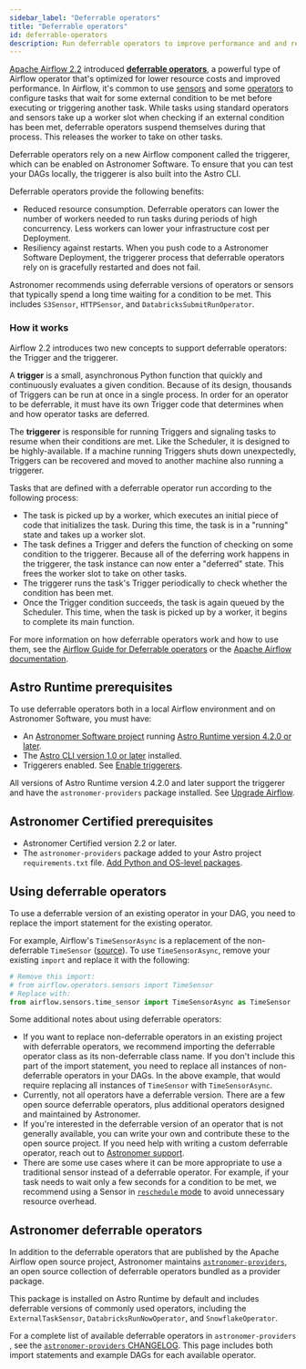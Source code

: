 ```yaml
---
sidebar_label: "Deferrable operators"
title: "Deferrable operators"
id: deferrable-operators
description: Run deferrable operators to improve performance and and reduce costs.
---
```


[Apache Airflow 2.2](https://airflow.apache.org/blog/airflow-2.2.0/) introduced [**deferrable operators**](https://airflow.apache.org/docs/apache-airflow/stable/authoring-and-scheduling/deferring.html), a powerful type of Airflow operator that's optimized for lower resource costs and improved performance. In Airflow, it's common to use [sensors](https://airflow.apache.org/docs/apache-airflow/stable/core-concepts/sensors.html) and some [operators](https://airflow.apache.org/docs/apache-airflow/stable/core-concepts/operators.html) to configure tasks that wait for some external condition to be met before executing or triggering another task. While tasks using standard operators and sensors take up a worker slot when checking if an external condition has been met, deferrable operators suspend themselves during that process. This releases the worker to take on other tasks.

Deferrable operators rely on a new Airflow component called the triggerer, which can be enabled on Astronomer Software. To ensure that you can test your DAGs locally, the triggerer is also built into the Astro CLI.

Deferrable operators provide the following benefits:

- Reduced resource consumption. Deferrable operators can lower the number of workers needed to run tasks during periods of high concurrency. Less workers can lower your infrastructure cost per Deployment.
- Resiliency against restarts. When you push code to a Astronomer Software Deployment, the triggerer process that deferrable operators rely on is gracefully restarted and does not fail.

Astronomer recommends using deferrable versions of operators or sensors that typically spend a long time waiting for a condition to be met. This includes `S3Sensor`, `HTTPSensor`, and `DatabricksSubmitRunOperator`.

### How it works

Airflow 2.2 introduces two new concepts to support deferrable operators: the Trigger and the triggerer.

A **trigger** is a small, asynchronous Python function that quickly and continuously evaluates a given condition. Because of its design, thousands of Triggers can be run at once in a single process. In order for an operator to be deferrable, it must have its own Trigger code that determines when and how operator tasks are deferred.

The **triggerer** is responsible for running Triggers and signaling tasks to resume when their conditions are met. Like the Scheduler, it is designed to be highly-available. If a machine running Triggers shuts down unexpectedly, Triggers can be recovered and moved to another machine also running a triggerer.

Tasks that are defined with a deferrable operator run according to the following process:

- The task is picked up by a worker, which executes an initial piece of code that initializes the task. During this time, the task is in a "running" state and takes up a worker slot.
- The task defines a Trigger and defers the function of checking on some condition to the triggerer. Because all of the deferring work happens in the triggerer, the task instance can now enter a "deferred" state. This frees the worker slot to take on other tasks.
- The triggerer runs the task's Trigger periodically to check whether the condition has been met.
- Once the Trigger condition succeeds, the task is again queued by the Scheduler. This time, when the task is picked up by a worker, it begins to complete its main function.

For more information on how deferrable operators work and how to use them, see the [Airflow Guide for Deferrable operators](deferrable-operators.md) or the [Apache Airflow documentation](https://airflow.apache.org/docs/apache-airflow/stable/authoring-and-scheduling/deferring.html).

## Astro Runtime prerequisites

To use deferrable operators both in a local Airflow environment and on Astronomer Software, you must have:

- An [Astronomer Software project](create-project.md) running [Astro Runtime version 4.2.0 or later](runtime-release-notes.md#astro-runtime-420).
- The [Astro CLI version 1.0 or later](https://docs.astronomer.io/astro/cli-release-notes#v110) installed.
- Triggerers enabled. See [Enable triggerers](https://docs.astronomer.io/software/configure-deployment#enable-triggerers).

All versions of Astro Runtime version 4.2.0 and later support the triggerer and have the `astronomer-providers` package installed. See [Upgrade Airflow](manage-airflow-versions.md).

## Astronomer Certified prerequisites

- Astronomer Certified version 2.2 or later.
- The `astronomer-providers` package added to your Astro project `requirements.txt` file. [Add Python and OS-level packages](https://docs.astronomer.io/software/customize-image#add-python-and-os-level-packages).

## Using deferrable operators

To use a deferrable version of an existing operator in your DAG, you need to replace the import statement for the existing operator.

For example, Airflow's `TimeSensorAsync` is a replacement of the non-deferrable `TimeSensor` ([source](https://airflow.apache.org/docs/apache-airflow/stable/_api/airflow/sensors/time_sensor/index.html?highlight=timesensor#module-contents)). To use `TimeSensorAsync`, remove your existing `import` and replace it with the following:

```python
# Remove this import:
# from airflow.operators.sensors import TimeSensor
# Replace with:
from airflow.sensors.time_sensor import TimeSensorAsync as TimeSensor
```

Some additional notes about using deferrable operators:

- If you want to replace non-deferrable operators in an existing project with deferrable operators, we recommend importing the deferrable operator class as its non-deferrable class name. If you don't include this part of the import statement, you need to replace all instances of non-deferrable operators in your DAGs. In the above example, that would require replacing all instances of `TimeSensor` with `TimeSensorAsync`.
- Currently, not all operators have a deferrable version. There are a few open source deferrable operators, plus additional operators designed and maintained by Astronomer.
- If you're interested in the deferrable version of an operator that is not generally available, you can write your own and contribute these to the open source project. If you need help with writing a custom deferrable operator, reach out to [Astronomer support](https://support.astronomer.io).
- There are some use cases where it can be more appropriate to use a traditional sensor instead of a deferrable operator. For example, if your task needs to wait only a few seconds for a condition to be met, we recommend using a Sensor in [`reschedule` mode](https://github.com/apache/airflow/blob/1.10.2/airflow/sensors/base_sensor_operator.py#L46-L56) to avoid unnecessary resource overhead.

## Astronomer deferrable operators

In addition to the deferrable operators that are published by the Apache Airflow open source project, Astronomer maintains [`astronomer-providers`](https://astronomer-providers.readthedocs.io/en/stable/), an open source collection of deferrable operators bundled as a provider package.

This package is installed on Astro Runtime by default and includes deferrable versions of commonly used operators, including the `ExternalTaskSensor`, `DatabricksRunNowOperator`, and `SnowflakeOperator`.

For a complete list of available deferrable operators in `astronomer-providers` , see the [`astronomer-providers` CHANGELOG](https://astronomer-providers.readthedocs.io/en/stable/changelog.html). This page includes both import statements and example DAGs for each available operator.
